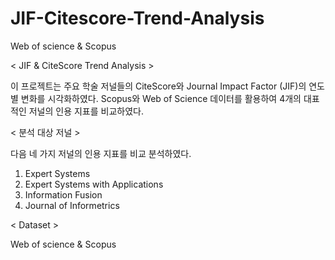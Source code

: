 # JIF-Citescore-Trend-Analysis
Web of science &amp; Scopus

< JIF & CiteScore Trend Analysis >

이 프로젝트는 주요 학술 저널들의 CiteScore와 Journal Impact Factor (JIF)의 연도별 변화를 시각화하였다. 
Scopus와 Web of Science 데이터를 활용하여 4개의 대표적인 저널의 인용 지표를 비교하였다.

< 분석 대상 저널 >

다음 네 가지 저널의 인용 지표를 비교 분석하였다.

1. Expert Systems  
2. Expert Systems with Applications  
3. Information Fusion  
4. Journal of Informetrics

< Dataset >

Web of science &amp; Scopus
